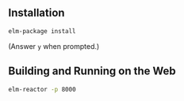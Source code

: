 
## Installation

```bash
elm-package install
```

(Answer `y` when prompted.)


## Building and Running on the Web

```bash
elm-reactor -p 8000
```
